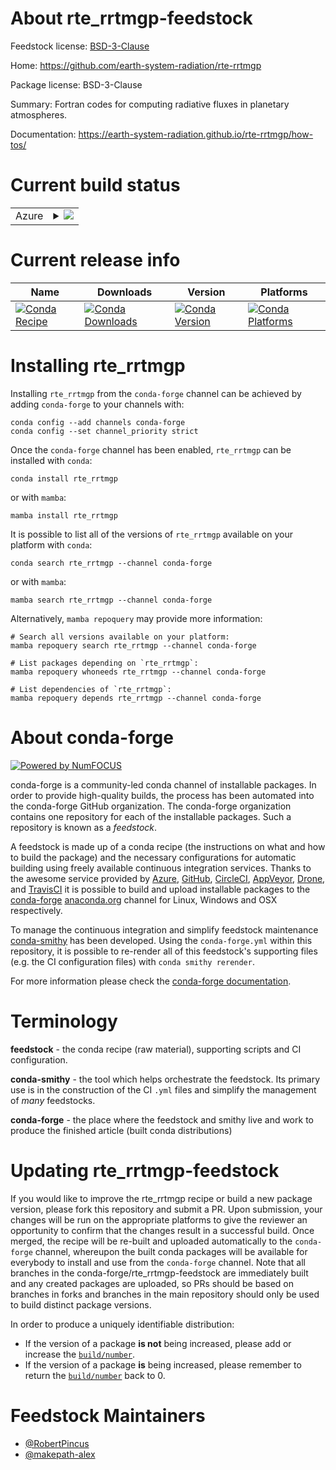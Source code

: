 About rte_rrtmgp-feedstock
==========================

Feedstock license: [BSD-3-Clause](https://github.com/conda-forge/rte_rrtmgp-feedstock/blob/main/LICENSE.txt)

Home: https://github.com/earth-system-radiation/rte-rrtmgp

Package license: BSD-3-Clause

Summary: Fortran codes for computing radiative fluxes in planetary atmospheres.

Documentation: https://earth-system-radiation.github.io/rte-rrtmgp/how-tos/

Current build status
====================


<table>
    
  <tr>
    <td>Azure</td>
    <td>
      <details>
        <summary>
          <a href="https://dev.azure.com/conda-forge/feedstock-builds/_build/latest?definitionId=25045&branchName=main">
            <img src="https://dev.azure.com/conda-forge/feedstock-builds/_apis/build/status/rte_rrtmgp-feedstock?branchName=main">
          </a>
        </summary>
        <table>
          <thead><tr><th>Variant</th><th>Status</th></tr></thead>
          <tbody><tr>
              <td>linux_64_python3.10.____cpython</td>
              <td>
                <a href="https://dev.azure.com/conda-forge/feedstock-builds/_build/latest?definitionId=25045&branchName=main">
                  <img src="https://dev.azure.com/conda-forge/feedstock-builds/_apis/build/status/rte_rrtmgp-feedstock?branchName=main&jobName=linux&configuration=linux%20linux_64_python3.10.____cpython" alt="variant">
                </a>
              </td>
            </tr><tr>
              <td>linux_64_python3.11.____cpython</td>
              <td>
                <a href="https://dev.azure.com/conda-forge/feedstock-builds/_build/latest?definitionId=25045&branchName=main">
                  <img src="https://dev.azure.com/conda-forge/feedstock-builds/_apis/build/status/rte_rrtmgp-feedstock?branchName=main&jobName=linux&configuration=linux%20linux_64_python3.11.____cpython" alt="variant">
                </a>
              </td>
            </tr><tr>
              <td>linux_64_python3.12.____cpython</td>
              <td>
                <a href="https://dev.azure.com/conda-forge/feedstock-builds/_build/latest?definitionId=25045&branchName=main">
                  <img src="https://dev.azure.com/conda-forge/feedstock-builds/_apis/build/status/rte_rrtmgp-feedstock?branchName=main&jobName=linux&configuration=linux%20linux_64_python3.12.____cpython" alt="variant">
                </a>
              </td>
            </tr><tr>
              <td>linux_64_python3.9.____cpython</td>
              <td>
                <a href="https://dev.azure.com/conda-forge/feedstock-builds/_build/latest?definitionId=25045&branchName=main">
                  <img src="https://dev.azure.com/conda-forge/feedstock-builds/_apis/build/status/rte_rrtmgp-feedstock?branchName=main&jobName=linux&configuration=linux%20linux_64_python3.9.____cpython" alt="variant">
                </a>
              </td>
            </tr><tr>
              <td>osx_64_python3.10.____cpython</td>
              <td>
                <a href="https://dev.azure.com/conda-forge/feedstock-builds/_build/latest?definitionId=25045&branchName=main">
                  <img src="https://dev.azure.com/conda-forge/feedstock-builds/_apis/build/status/rte_rrtmgp-feedstock?branchName=main&jobName=osx&configuration=osx%20osx_64_python3.10.____cpython" alt="variant">
                </a>
              </td>
            </tr><tr>
              <td>osx_64_python3.11.____cpython</td>
              <td>
                <a href="https://dev.azure.com/conda-forge/feedstock-builds/_build/latest?definitionId=25045&branchName=main">
                  <img src="https://dev.azure.com/conda-forge/feedstock-builds/_apis/build/status/rte_rrtmgp-feedstock?branchName=main&jobName=osx&configuration=osx%20osx_64_python3.11.____cpython" alt="variant">
                </a>
              </td>
            </tr><tr>
              <td>osx_64_python3.12.____cpython</td>
              <td>
                <a href="https://dev.azure.com/conda-forge/feedstock-builds/_build/latest?definitionId=25045&branchName=main">
                  <img src="https://dev.azure.com/conda-forge/feedstock-builds/_apis/build/status/rte_rrtmgp-feedstock?branchName=main&jobName=osx&configuration=osx%20osx_64_python3.12.____cpython" alt="variant">
                </a>
              </td>
            </tr><tr>
              <td>osx_64_python3.9.____cpython</td>
              <td>
                <a href="https://dev.azure.com/conda-forge/feedstock-builds/_build/latest?definitionId=25045&branchName=main">
                  <img src="https://dev.azure.com/conda-forge/feedstock-builds/_apis/build/status/rte_rrtmgp-feedstock?branchName=main&jobName=osx&configuration=osx%20osx_64_python3.9.____cpython" alt="variant">
                </a>
              </td>
            </tr><tr>
              <td>osx_arm64_python3.10.____cpython</td>
              <td>
                <a href="https://dev.azure.com/conda-forge/feedstock-builds/_build/latest?definitionId=25045&branchName=main">
                  <img src="https://dev.azure.com/conda-forge/feedstock-builds/_apis/build/status/rte_rrtmgp-feedstock?branchName=main&jobName=osx&configuration=osx%20osx_arm64_python3.10.____cpython" alt="variant">
                </a>
              </td>
            </tr><tr>
              <td>osx_arm64_python3.11.____cpython</td>
              <td>
                <a href="https://dev.azure.com/conda-forge/feedstock-builds/_build/latest?definitionId=25045&branchName=main">
                  <img src="https://dev.azure.com/conda-forge/feedstock-builds/_apis/build/status/rte_rrtmgp-feedstock?branchName=main&jobName=osx&configuration=osx%20osx_arm64_python3.11.____cpython" alt="variant">
                </a>
              </td>
            </tr><tr>
              <td>osx_arm64_python3.12.____cpython</td>
              <td>
                <a href="https://dev.azure.com/conda-forge/feedstock-builds/_build/latest?definitionId=25045&branchName=main">
                  <img src="https://dev.azure.com/conda-forge/feedstock-builds/_apis/build/status/rte_rrtmgp-feedstock?branchName=main&jobName=osx&configuration=osx%20osx_arm64_python3.12.____cpython" alt="variant">
                </a>
              </td>
            </tr><tr>
              <td>osx_arm64_python3.9.____cpython</td>
              <td>
                <a href="https://dev.azure.com/conda-forge/feedstock-builds/_build/latest?definitionId=25045&branchName=main">
                  <img src="https://dev.azure.com/conda-forge/feedstock-builds/_apis/build/status/rte_rrtmgp-feedstock?branchName=main&jobName=osx&configuration=osx%20osx_arm64_python3.9.____cpython" alt="variant">
                </a>
              </td>
            </tr>
          </tbody>
        </table>
      </details>
    </td>
  </tr>
</table>

Current release info
====================

| Name | Downloads | Version | Platforms |
| --- | --- | --- | --- |
| [![Conda Recipe](https://img.shields.io/badge/recipe-rte_rrtmgp-green.svg)](https://anaconda.org/conda-forge/rte_rrtmgp) | [![Conda Downloads](https://img.shields.io/conda/dn/conda-forge/rte_rrtmgp.svg)](https://anaconda.org/conda-forge/rte_rrtmgp) | [![Conda Version](https://img.shields.io/conda/vn/conda-forge/rte_rrtmgp.svg)](https://anaconda.org/conda-forge/rte_rrtmgp) | [![Conda Platforms](https://img.shields.io/conda/pn/conda-forge/rte_rrtmgp.svg)](https://anaconda.org/conda-forge/rte_rrtmgp) |

Installing rte_rrtmgp
=====================

Installing `rte_rrtmgp` from the `conda-forge` channel can be achieved by adding `conda-forge` to your channels with:

```
conda config --add channels conda-forge
conda config --set channel_priority strict
```

Once the `conda-forge` channel has been enabled, `rte_rrtmgp` can be installed with `conda`:

```
conda install rte_rrtmgp
```

or with `mamba`:

```
mamba install rte_rrtmgp
```

It is possible to list all of the versions of `rte_rrtmgp` available on your platform with `conda`:

```
conda search rte_rrtmgp --channel conda-forge
```

or with `mamba`:

```
mamba search rte_rrtmgp --channel conda-forge
```

Alternatively, `mamba repoquery` may provide more information:

```
# Search all versions available on your platform:
mamba repoquery search rte_rrtmgp --channel conda-forge

# List packages depending on `rte_rrtmgp`:
mamba repoquery whoneeds rte_rrtmgp --channel conda-forge

# List dependencies of `rte_rrtmgp`:
mamba repoquery depends rte_rrtmgp --channel conda-forge
```


About conda-forge
=================

[![Powered by
NumFOCUS](https://img.shields.io/badge/powered%20by-NumFOCUS-orange.svg?style=flat&colorA=E1523D&colorB=007D8A)](https://numfocus.org)

conda-forge is a community-led conda channel of installable packages.
In order to provide high-quality builds, the process has been automated into the
conda-forge GitHub organization. The conda-forge organization contains one repository
for each of the installable packages. Such a repository is known as a *feedstock*.

A feedstock is made up of a conda recipe (the instructions on what and how to build
the package) and the necessary configurations for automatic building using freely
available continuous integration services. Thanks to the awesome service provided by
[Azure](https://azure.microsoft.com/en-us/services/devops/), [GitHub](https://github.com/),
[CircleCI](https://circleci.com/), [AppVeyor](https://www.appveyor.com/),
[Drone](https://cloud.drone.io/welcome), and [TravisCI](https://travis-ci.com/)
it is possible to build and upload installable packages to the
[conda-forge](https://anaconda.org/conda-forge) [anaconda.org](https://anaconda.org/)
channel for Linux, Windows and OSX respectively.

To manage the continuous integration and simplify feedstock maintenance
[conda-smithy](https://github.com/conda-forge/conda-smithy) has been developed.
Using the ``conda-forge.yml`` within this repository, it is possible to re-render all of
this feedstock's supporting files (e.g. the CI configuration files) with ``conda smithy rerender``.

For more information please check the [conda-forge documentation](https://conda-forge.org/docs/).

Terminology
===========

**feedstock** - the conda recipe (raw material), supporting scripts and CI configuration.

**conda-smithy** - the tool which helps orchestrate the feedstock.
                   Its primary use is in the construction of the CI ``.yml`` files
                   and simplify the management of *many* feedstocks.

**conda-forge** - the place where the feedstock and smithy live and work to
                  produce the finished article (built conda distributions)


Updating rte_rrtmgp-feedstock
=============================

If you would like to improve the rte_rrtmgp recipe or build a new
package version, please fork this repository and submit a PR. Upon submission,
your changes will be run on the appropriate platforms to give the reviewer an
opportunity to confirm that the changes result in a successful build. Once
merged, the recipe will be re-built and uploaded automatically to the
`conda-forge` channel, whereupon the built conda packages will be available for
everybody to install and use from the `conda-forge` channel.
Note that all branches in the conda-forge/rte_rrtmgp-feedstock are
immediately built and any created packages are uploaded, so PRs should be based
on branches in forks and branches in the main repository should only be used to
build distinct package versions.

In order to produce a uniquely identifiable distribution:
 * If the version of a package **is not** being increased, please add or increase
   the [``build/number``](https://docs.conda.io/projects/conda-build/en/latest/resources/define-metadata.html#build-number-and-string).
 * If the version of a package **is** being increased, please remember to return
   the [``build/number``](https://docs.conda.io/projects/conda-build/en/latest/resources/define-metadata.html#build-number-and-string)
   back to 0.

Feedstock Maintainers
=====================

* [@RobertPincus](https://github.com/RobertPincus/)
* [@makepath-alex](https://github.com/makepath-alex/)

